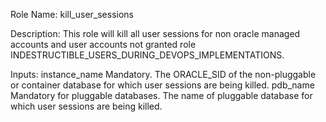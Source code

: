 

Role Name: kill_user_sessions

Description:  This role will kill all user sessions for non oracle managed accounts and user accounts  not granted role INDESTRUCTIBLE_USERS_DURING_DEVOPS_IMPLEMENTATIONS.

Inputs: instance_name       Mandatory.   The ORACLE_SID of the non-pluggable or container database for which user sessions are being killed.
        pdb_name            Mandatory for pluggable databases.   The name of pluggable database for which user sessions are being killed.
